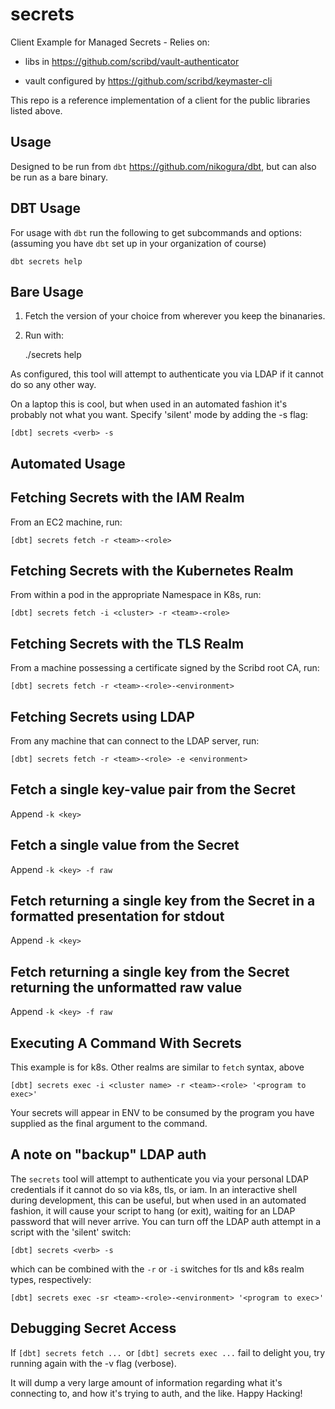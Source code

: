 # secrets

Client Example for Managed Secrets - Relies on:

 * libs in https://github.com/scribd/vault-authenticator
 
 * vault configured by https://github.com/scribd/keymaster-cli

This repo is a reference implementation of a client for the public libraries listed above.

## Usage

Designed to be run from `dbt` https://github.com/nikogura/dbt, but can also be run as a bare binary.

## DBT Usage

For usage with `dbt` run the following to get subcommands and options: (assuming you have `dbt` set up in your organization of course)

    dbt secrets help
    
## Bare Usage

1. Fetch the version of your choice from wherever you keep the binanaries.

2. Run with:

    ./secrets help
    
As configured, this tool will attempt to authenticate you via LDAP if it cannot do so any other way. 

On a laptop this is cool, but when used in an automated fashion it's probably not what you want. Specify 'silent' mode by adding the -s flag:

    [dbt] secrets <verb> -s
        
## Automated Usage

## Fetching Secrets with the IAM Realm

From an EC2 machine, run:

    [dbt] secrets fetch -r <team>-<role>

## Fetching Secrets with the Kubernetes Realm

From within a pod in the appropriate Namespace in K8s, run:

    [dbt] secrets fetch -i <cluster> -r <team>-<role>
    
## Fetching Secrets with the TLS Realm

From a machine possessing a certificate signed by the Scribd root CA, run:

    [dbt] secrets fetch -r <team>-<role>-<environment>

## Fetching Secrets using LDAP

From any machine that can connect to the LDAP server, run:

`[dbt] secrets fetch -r <team>-<role> -e <environment>`

## Fetch a single key-value pair from the Secret

   Append `-k <key>`
    
## Fetch a single value from the Secret

   Append `-k <key> -f raw`

## Fetch returning a single key from the Secret in a formatted presentation for stdout

   Append `-k <key>`
    
## Fetch returning a single key from the Secret returning the unformatted raw value

   Append `-k <key> -f raw`

## Executing A Command With Secrets

This example is for k8s. Other realms are similar to `fetch` syntax, above

    [dbt] secrets exec -i <cluster name> -r <team>-<role> '<program to exec>'
    
Your secrets will appear in ENV to be consumed by the program you have supplied as the final argument to the command.

## A note on "backup" LDAP auth

The `secrets` tool will attempt to authenticate you via your personal LDAP credentials if it cannot do so via k8s, tls, or iam.  In an interactive shell during development, this can be useful, but when used in an automated fashion, it will cause your script to hang (or exit), waiting for an LDAP password that will never arrive.  You can turn off the LDAP auth attempt in a script with the 'silent' switch:

    [dbt] secrets <verb> -s
    
which can be combined with the `-r` or `-i` switches for tls and k8s realm types, respectively:

    [dbt] secrets exec -sr <team>-<role>-<environment> '<program to exec>'
    
## Debugging Secret Access

If `[dbt] secrets fetch ... `or `[dbt] secrets exec ...` fail to delight you, try running again with the -v flag (verbose). 

It will dump a very large amount of information regarding what it's connecting to, and how it's trying to auth, and the like.  Happy Hacking!
